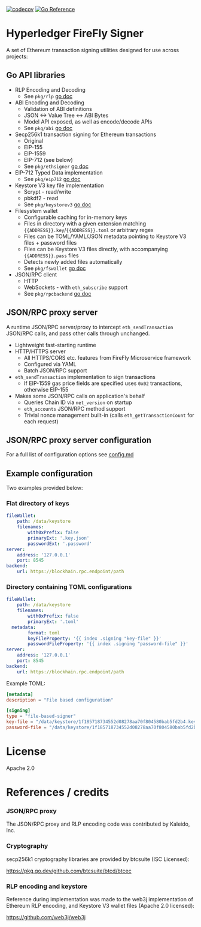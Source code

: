 [![codecov](https://codecov.io/gh/hyperledger/firefly-signer/branch/main/graph/badge.svg?token=OEI8A08P0R)](https://codecov.io/gh/hyperledger/firefly-signer)
[![Go Reference](https://pkg.go.dev/badge/github.com/hyperledger/firefly-signer.svg)](https://pkg.go.dev/github.com/hyperledger/firefly-signer)

# Hyperledger FireFly Signer

A set of Ethereum transaction signing utilities designed for use across projects:

## Go API libraries

- RLP Encoding and Decoding
  - See `pkg/rlp` [go doc](https://pkg.go.dev/github.com/hyperledger/firefly-signer/pkg/rlp)
- ABI Encoding and Decoding
  - Validation of ABI definitions
  - JSON <-> Value Tree <-> ABI Bytes
  - Model API exposed, as well as encode/decode APIs
  - See `pkg/abi` [go doc](https://pkg.go.dev/github.com/hyperledger/firefly-signer/pkg/abi)
- Secp256k1 transaction signing for Ethereum transactions
  - Original
  - EIP-155
  - EIP-1559
  - EIP-712 (see below)
  - See `pkg/ethsigner` [go doc](https://pkg.go.dev/github.com/hyperledger/firefly-signer/pkg/ethsigner)
- EIP-712 Typed Data implementation
  - See `pkg/eip712` [go doc](https://pkg.go.dev/github.com/hyperledger/firefly-signer/pkg/eip712)
- Keystore V3 key file implementation
  - Scrypt - read/write
  - pbkdf2 - read
  - See `pkg/keystorev3` [go doc](https://pkg.go.dev/github.com/hyperledger/firefly-signer/pkg/keystorev3)
- Filesystem wallet
  - Configurable caching for in-memory keys
  - Files in directory with a given extension matching `{{ADDRESS}}.key`/`{{ADDRESS}}.toml` or arbitrary regex
  - Files can be TOML/YAML/JSON metadata pointing to Keystore V3 files + password files
  - Files can be Keystore V3 files directly, with accompanying `{{ADDRESS}}.pass` files
  - Detects newly added files automatically
  - See `pkg/fswallet` [go doc](https://pkg.go.dev/github.com/hyperledger/firefly-signer/pkg/fswallet)
- JSON/RPC client
  - HTTP
  - WebSockets - with `eth_subscribe` support
  - See `pkg/rpcbackend` [go doc](https://pkg.go.dev/github.com/hyperledger/firefly-signer/pkg/rpcbackend)

## JSON/RPC proxy server

A runtime JSON/RPC server/proxy to intercept `eth_sendTransaction` JSON/RPC calls, and pass other
calls through unchanged.

- Lightweight fast-starting runtime
- HTTP/HTTPS server
  - All HTTPS/CORS etc. features from FireFly Microservice framework
  - Configured via YAML
  - Batch JSON/RPC support
- `eth_sendTransaction` implementation to sign transactions
  - If EIP-1559 gas price fields are specified uses `0x02` transactions, otherwise EIP-155
- Makes some JSON/RPC calls on application's behalf
  - Queries Chain ID via `net_version` on startup
  - `eth_accounts` JSON/RPC method support
  - Trivial nonce management built-in (calls `eth_getTransactionCount` for each request)

## JSON/RPC proxy server configuration

For a full list of configuration options see [config.md](./config.md)

## Example configuration

Two examples provided below:

### Flat directory of keys

```yaml
fileWallet:
    path: /data/keystore
    filenames:
        with0xPrefix: false
        primaryExt: '.key.json'
        passwordExt: '.password'
server:
    address: '127.0.0.1'
    port: 8545
backend:
    url: https://blockhain.rpc.endpoint/path
```

### Directory containing TOML configurations

```yaml
fileWallet:
    path: /data/keystore
    filenames:
        with0xPrefix: false
        primaryExt: '.toml'
  metadata:
        format: toml
        keyFileProperty: '{{ index .signing "key-file" }}'
        passwordFileProperty: '{{ index .signing "password-file" }}'
server:
    address: '127.0.0.1'
    port: 8545
backend:
    url: https://blockhain.rpc.endpoint/path
```

Example TOML:

```toml
[metadata]
description = "File based configuration"

[signing]
type = "file-based-signer"
key-file = "/data/keystore/1f185718734552d08278aa70f804580bab5fd2b4.key.json"
password-file = "/data/keystore/1f185718734552d08278aa70f804580bab5fd2b4.pwd"

```

# License

Apache 2.0

# References / credits

### JSON/RPC proxy

The JSON/RPC proxy and RLP encoding code was contributed by Kaleido, Inc.

### Cryptography

secp256k1 cryptography libraries are provided by btcsuite (ISC Licensed):

https://pkg.go.dev/github.com/btcsuite/btcd/btcec

### RLP encoding and keystore

Reference during implementation was made to the web3j implementation of Ethereum
RLP encoding, and Keystore V3 wallet files (Apache 2.0 licensed):

https://github.com/web3j/web3j

